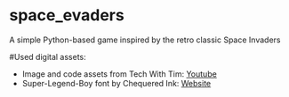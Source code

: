 # space_evaders
A simple Python-based game inspired by the retro classic Space Invaders 

#Used digital assets:

* Image and code assets from Tech With Tim: [Youtube](https://www.youtube.com/c/TechWithTim/featured)
* Super-Legend-Boy font by Chequered Ink: [Website](https://chequered.ink/font-listing/)

